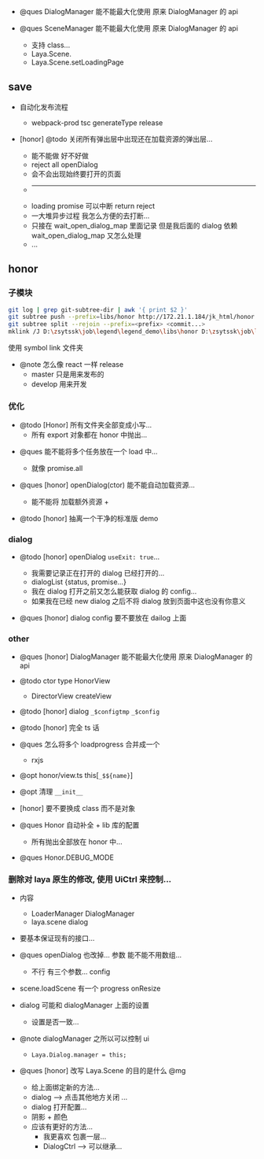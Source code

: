 -   @ques DialogManager 能不能最大化使用 原来 DialogManager 的 api
-   @ques SceneManager 能不能最大化使用 原来 DialogManager 的 api

    -   支持 class...
    -   Laya.Scene.
    -   Laya.Scene.setLoadingPage

## save

-   自动化发布流程

    -   webpack-prod tsc generateType release

-   [honor] @todo 关闭所有弹出层中出现还在加载资源的弹出层...
    -   能不能做 好不好做
    -   reject all openDialog
    -   会不会出现始终要打开的页面
    -   ***
    -   loading promise 可以中断 return reject
    -   一大堆异步过程 我怎么方便的去打断...
    -   只接在 wait_open_dialog_map 里面记录 但是我后面的 dialog 依赖 wait_open_dialog_map 又怎么处理
    -   ...

## honor

### 子模块

```bash
git log | grep git-subtree-dir | awk '{ print $2 }'
git subtree push --prefix=libs/honor http://172.21.1.184/jk_html/honor.git develop
git subtree split --rejoin --prefix=<prefix> <commit...>
mklink /J D:\zsytssk\job\legend\legend_demo\libs\honor D:\zsytssk\job\legend\honor\src
```

使用 symbol link 文件夹

-   @note 怎么像 react 一样 release
    -   master 只是用来发布的
    -   develop 用来开发

### 优化

-   @todo [Honor] 所有文件夹全部变成小写...
    -   所有 export 对象都在 honor 中抛出...

*   @ques 能不能将多个任务放在一个 load 中...

    -   就像 promise.all

*   @ques [honor] openDialog(ctor) 能不能自动加载资源...

    -   能不能将 加载额外资源 +

*   @todo [honor] 抽离一个干净的标准版 demo

### dialog

-   @todo [honor] openDialog `useExit: true`...

    -   我需要记录正在打开的 dialog 已经打开的...
    -   dialogList {status, promise...}
    -   我在 dialog 打开之前又怎么能获取 dialog 的 config...
    -   如果我在已经 new dialog 之后不将 dialog 放到页面中这也没有你意义

-   @ques [honor] dialog config 要不要放在 dailog 上面

### other

-   @ques [honor] DialogManager 能不能最大化使用 原来 DialogManager 的 api

*   @todo ctor type HonorView

    -   DirectorView createView

*   @todo [honor] dialog `_$configtmp` `_$config`

*   @todo [honor] 完全 ts 话

-   @ques 怎么将多个 loadprogress 合并成一个

    -   rxjs

-   @opt honor/view.ts this[`_$${name}`]

-   @opt 清理 `__init__`

-   [honor] 要不要换成 class 而不是对象

-   @ques Honor 自动补全 + lib 库的配置

    -   所有抛出全部放在 honor 中...

-   @ques Honor.DEBUG_MODE

### 删除对 laya 原生的修改, 使用 UiCtrl 来控制...

-   内容

    -   LoaderManager DialogManager
    -   laya.scene dialog

-   要基本保证现有的接口...

-   @ques openDialog 也改掉... 参数 能不能不用数组...

    -   不行 有三个参数... config

*   scene.loadScene 有一个 progress onResize
*   dialog 可能和 dialogManager 上面的设置

    -   设置是否一致...

*   @note dialogManager 之所以可以控制 ui

    -   `Laya.Dialog.manager = this;`

*   @ques [honor] 改写 Laya.Scene 的目的是什么 @mg
    -   给上面绑定新的方法...
    -   dialog --> 点击其他地方关闭 ...
    -   dialog 打开配置...
    -   阴影 + 颜色
    -   应该有更好的方法...
        -   我更喜欢 包裹一层...
        -   DialogCtrl --> 可以继承...
